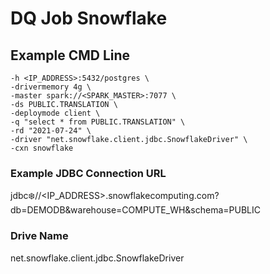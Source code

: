 # DQ Job Snowflake

## Example CMD Line

```
-h <IP_ADDRESS>:5432/postgres \
-drivermemory 4g \
-master spark://<SPARK_MASTER>:7077 \
-ds PUBLIC.TRANSLATION \
-deploymode client \
-q "select * from PUBLIC.TRANSLATION" \
-rd "2021-07-24" \
-driver "net.snowflake.client.jdbc.SnowflakeDriver" \
-cxn snowflake 
```

### Example JDBC Connection URL

jdbc:snowflake://\<IP\_ADDRESS>.snowflakecomputing.com?db=DEMODB\&warehouse=COMPUTE\_WH\&schema=PUBLIC

### Drive Name

net.snowflake.client.jdbc.SnowflakeDriver
